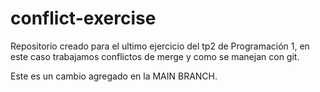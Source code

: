 # conflict-exercise
Repositorio creado para el ultimo ejercicio del tp2 de Programación 1, en este caso trabajamos conflictos de merge y como se manejan con git.


Este es un cambio agregado en la MAIN BRANCH.